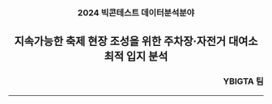 <div>
<div align="center">
    <h3>2024 빅콘테스트 데이터분석분야</h3>
    <h2>지속가능한 축제 현장 조성을 위한 주차장·자전거 대여소 최적 입지 분석</h2>
</div>

<div align="right">
    <h3>YBIGTA 팀</h3>
</div>
</div>

---
